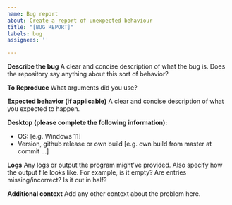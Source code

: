 ```yaml
---
name: Bug report
about: Create a report of unexpected behaviour
title: "[BUG REPORT]"
labels: bug
assignees: ''

---
```


**Describe the bug**
A clear and concise description of what the bug is. Does the repository say anything about this sort of behavior?

**To Reproduce**
What arguments did you use?

**Expected behavior (if applicable)**
A clear and concise description of what you expected to happen.

**Desktop (please complete the following information):**
 - OS: [e.g. Windows 11]
 - Version, github release or own build [e.g. own build from master at commit ...]

**Logs**
Any logs or output the program might've provided. Also specify how the output file looks like. For example, is it empty? Are entries missing/incorrect? Is it cut in half?

**Additional context**
Add any other context about the problem here.
